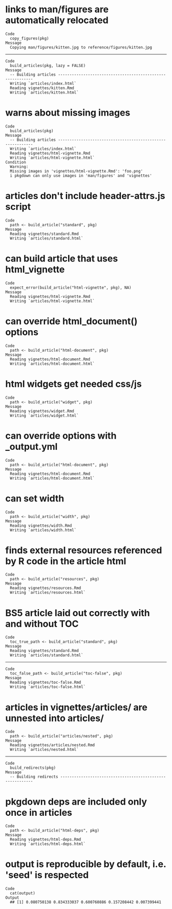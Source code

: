 # links to man/figures are automatically relocated

    Code
      copy_figures(pkg)
    Message
      Copying man/figures/kitten.jpg to reference/figures/kitten.jpg

---

    Code
      build_articles(pkg, lazy = FALSE)
    Message
      -- Building articles -----------------------------------------------------------
      Writing `articles/index.html`
      Reading vignettes/kitten.Rmd
      Writing `articles/kitten.html`

# warns about missing images

    Code
      build_articles(pkg)
    Message
      -- Building articles -----------------------------------------------------------
      Writing `articles/index.html`
      Reading vignettes/html-vignette.Rmd
      Writing `articles/html-vignette.html`
    Condition
      Warning:
      Missing images in 'vignettes/html-vignette.Rmd': 'foo.png'
      i pkgdown can only use images in 'man/figures' and 'vignettes'

# articles don't include header-attrs.js script

    Code
      path <- build_article("standard", pkg)
    Message
      Reading vignettes/standard.Rmd
      Writing `articles/standard.html`

# can build article that uses html_vignette

    Code
      expect_error(build_article("html-vignette", pkg), NA)
    Message
      Reading vignettes/html-vignette.Rmd
      Writing `articles/html-vignette.html`

# can override html_document() options

    Code
      path <- build_article("html-document", pkg)
    Message
      Reading vignettes/html-document.Rmd
      Writing `articles/html-document.html`

# html widgets get needed css/js

    Code
      path <- build_article("widget", pkg)
    Message
      Reading vignettes/widget.Rmd
      Writing `articles/widget.html`

# can override options with _output.yml

    Code
      path <- build_article("html-document", pkg)
    Message
      Reading vignettes/html-document.Rmd
      Writing `articles/html-document.html`

# can set width

    Code
      path <- build_article("width", pkg)
    Message
      Reading vignettes/width.Rmd
      Writing `articles/width.html`

# finds external resources referenced by R code in the article html

    Code
      path <- build_article("resources", pkg)
    Message
      Reading vignettes/resources.Rmd
      Writing `articles/resources.html`

# BS5 article laid out correctly with and without TOC

    Code
      toc_true_path <- build_article("standard", pkg)
    Message
      Reading vignettes/standard.Rmd
      Writing `articles/standard.html`

---

    Code
      toc_false_path <- build_article("toc-false", pkg)
    Message
      Reading vignettes/toc-false.Rmd
      Writing `articles/toc-false.html`

# articles in vignettes/articles/ are unnested into articles/

    Code
      path <- build_article("articles/nested", pkg)
    Message
      Reading vignettes/articles/nested.Rmd
      Writing `articles/nested.html`

---

    Code
      build_redirects(pkg)
    Message
      -- Building redirects ----------------------------------------------------------

# pkgdown deps are included only once in articles

    Code
      path <- build_article("html-deps", pkg)
    Message
      Reading vignettes/html-deps.Rmd
      Writing `articles/html-deps.html`

# output is reproducible by default, i.e. 'seed' is respected

    Code
      cat(output)
    Output
      ## [1] 0.080750138 0.834333037 0.600760886 0.157208442 0.007399441

